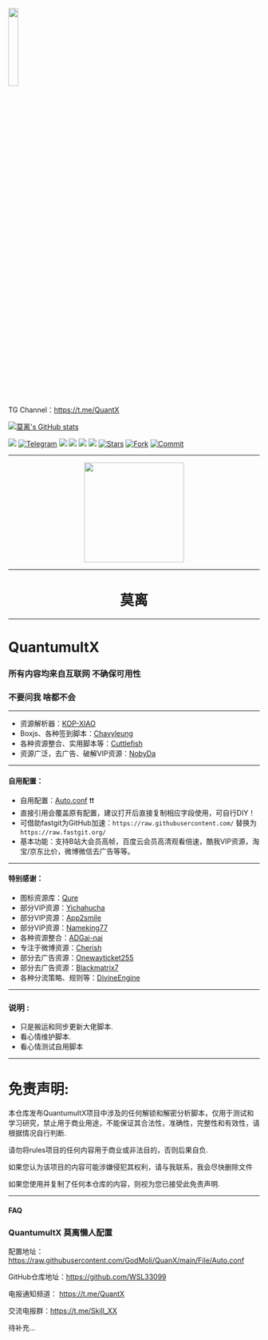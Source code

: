 <a href="https://t.me/GodMoliibot"><img src="https://raw.githubusercontent.com/WSL33099/QuantumultX/main/Image/Hello.gif" width="20%" height="20%"></a>

TG Channel：https://t.me/QuantX

[![莫离's GitHub stats](https://github-readme-stats.vercel.app/api?username=WSL33099&show_icons=true&theme=merko)](https://github.com/WSL33099/QuantumultX)

<a href="https://t.me/GodMoliibot"><img src='https://img.shields.io/badge/By-莫--离-green'/></a>
[![Telegram](https://img.shields.io/badge/Telegram-Channel-33A8E3)](https://t.me/Skill_XX)
![](https://visitor-badge.glitch.me/badge?page_id=WSL33099.WSL33099)
<a href="https://github.com/WSL33099/QuantumultX/tree/main/Conf"><img src='https://img.shields.io/badge/Rewrite-v5.0-orange'/></a>
<a href="https://github.com/WSL33099/QuantumultX/blob/main/Script/Script.conf"><img src='https://img.shields.io/badge/Script-v2.0-red'/></a>
[![](https://img.shields.io/github/followers/WSL33099?label=follow&style=social)](https://github.com/WSL33099?tab=followers)
[![Stars](https://img.shields.io/github/stars/WSL33099/QuantumultX)](https://github.com/WSL33099/QuantumultX/stargazers)
[![Fork](https://img.shields.io/github/forks/WSL33099/QuantumultX)](https://github.com/WSL33099/QuantumultX/network/members)
[![Commit](https://img.shields.io/github/commit-activity/m/WSL33099/QuantumultX?label=Commits)](https://github.com/WSL33099/QuantumultX/commits/main)
___

<p align="center">
<img src="https://raw.githubusercontent.com/WSL33099/QuantumultX/main/Image/XX.png" width="200" height="200" />
</p>

___


<h1 align="center">莫离</h1>

___


# QuantumultX
### 所有内容均来自互联网 不确保可用性  
### 不要问我 啥都不会
___

* 资源解析器：[KOP-XIAO](https://github.com/KOP-XIAO) 
* Boxjs、各种签到脚本：[Chavyleung](https://github.com/chavyleung)
* 各种资源整合、实用脚本等：[Cuttlefish](https://github.com/ddgksf2013/Cuttlefish)
* 资源广泛，去广告、破解VIP资源：[NobyDa](https://github.com/NobyDa/Script)
___

#### 自用配置：
* 自用配置：[Auto.conf](https://raw.githubusercontent.com/GodMoli/QuanX/main/File/Auto.conf) ❗❗
* 直接引用会覆盖原有配置，建议打开后直接复制相应字段使用，可自行DIY！
* 可借助fastgit为GitHub加速：```https://raw.githubusercontent.com/``` 替换为 ```https://raw.fastgit.org/```
* 基本功能：支持B站大会员高帧，百度云会员高清观看倍速，酷我VIP资源，淘宝/京东比价，微博微信去广告等等。
___

#### 特别感谢：
*  图标资源库：[Qure](https://github.com/Koolson/Qure)
*  部分VIP资源：[Yichahucha](https://github.com/yichahucha) 
*  部分VIP资源：[App2smile](https://github.com/app2smile/rules)  
*  部分VIP资源：[Nameking77](https://github.com/nameking77/Qx/tree/main/rewrite)
*  各种资源整合：[ADGai-nai](https://github.com/Zhuliyer/ADGai-nai)
*  专注于微博资源：[Cherish](https://github.com/zmqcherish/proxy-script)
*  部分去广告资源：[Onewayticket255](https://github.com/onewayticket255)
*  部分去广告资源：[Blackmatrix7](https://github.com/blackmatrix7/ios_rule_script) 
*  各种分流策略、规则等：[DivineEngine](https://github.com/DivineEngine)
___

### 说明 :


*  只是搬运和同步更新大佬脚本.
*  看心情维护脚本.
*  看心情测试自用脚本
___

# 免责声明: 
   
本仓库发布QuantumultX项目中涉及的任何解锁和解密分析脚本，仅用于测试和学习研究，禁止用于商业用途，不能保证其合法性，准确性，完整性和有效性，请根据情况自行判断.

请勿将rules项目的任何内容用于商业或非法目的，否则后果自负.

如果您认为该项目的内容可能涉嫌侵犯其权利，请与我联系，我会尽快删除文件

如果您使用并复制了任何本仓库的内容，则视为您已接受此免责声明.
___

#### FAQ
### QuantumultX 莫离懒人配置

配置地址：https://raw.githubusercontent.com/GodMoli/QuanX/main/File/Auto.conf

GitHub仓库地址：https://github.com/WSL33099

电报通知频道： https://t.me/QuantX

交流电报群：https://t.me/Skill_XX

待补充...
